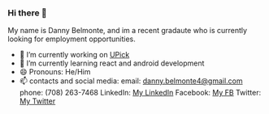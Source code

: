 ### Hi there 👋

My name is Danny Belmonte, and im a recent gradaute who is currently looking for employment opportunities. 
  - 🔭 I’m currently working on [UPick](https://play.google.com/store/apps/details?id=com.demboiz.upick&hl=en_US&gl=US)
  - 🌱 I’m currently learning react and android development
  - 😄 Pronouns: He/Him
  - 📫 contacts and social media: 
          email: danny.belmonte4@gmail.com
          phone: (708) 263-7468
          LinkedIn: [My LinkedIn](https://www.linkedin.com/in/belmontedanny/)
          Facebook: [My FB](https://www.facebook.com/danny.belmonte.9/)
          Twitter: [My Twitter](https://twitter.com/dbvalid)
          
          
      
<!--
**dbelmo2/dbelmo2** is a ✨ _special_ ✨ repository because its `README.md` (this file) appears on your GitHub profile.

Here are some ideas to get you started:

- 👯 I’m looking to collaborate on ...
- 🤔 I’m looking for help with ...
- 💬 Ask me about ...
- ⚡ Fun fact: ...
-->
